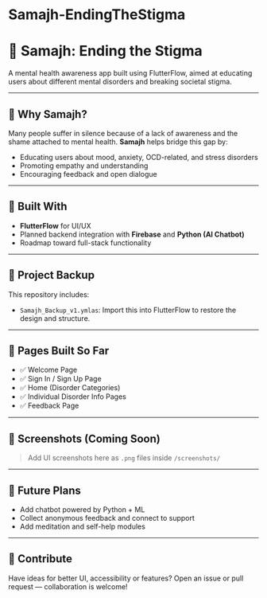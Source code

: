 # Samajh-EndingTheStigma
# 🌿 Samajh: Ending the Stigma

A mental health awareness app built using FlutterFlow, aimed at educating users about different mental disorders and breaking societal stigma.

---

## 🧠 Why Samajh?

Many people suffer in silence because of a lack of awareness and the shame attached to mental health. **Samajh** helps bridge this gap by:

- Educating users about mood, anxiety, OCD-related, and stress disorders
- Promoting empathy and understanding
- Encouraging feedback and open dialogue

---

## 🚀 Built With

- **FlutterFlow** for UI/UX
- Planned backend integration with **Firebase** and **Python (AI Chatbot)**
- Roadmap toward full-stack functionality

---

## 💾 Project Backup

This repository includes:
- `Samajh_Backup_v1.ymlas`: Import this into FlutterFlow to restore the design and structure.

---

## 🧭 Pages Built So Far

- ✅ Welcome Page  
- ✅ Sign In / Sign Up Page  
- ✅ Home (Disorder Categories)  
- ✅ Individual Disorder Info Pages  
- ✅ Feedback Page

---

## 📸 Screenshots (Coming Soon)

> Add UI screenshots here as `.png` files inside `/screenshots/`

---

## 🔮 Future Plans

- Add chatbot powered by Python + ML
- Collect anonymous feedback and connect to support
- Add meditation and self-help modules

---

## 🤝 Contribute

Have ideas for better UI, accessibility or features? Open an issue or pull request — collaboration is welcome!

